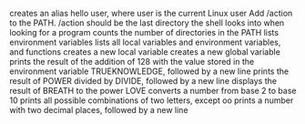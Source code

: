 creates an alias
hello user, where user is the current Linux user
Add /action to the PATH. /action should be the last directory the shell looks into when looking for a program
counts the number of directories in the PATH
lists environment variables
lists all local variables and environment variables, and functions
creates a new local variable
creates a new global variable
prints the result of the addition of 128 with the value stored in the environment variable TRUEKNOWLEDGE, followed by a new line
prints the result of POWER divided by DIVIDE, followed by a new line
displays the result of BREATH to the power LOVE
converts a number from base 2 to base 10
prints all possible combinations of two letters, except oo
prints a number with two decimal places, followed by a new line
